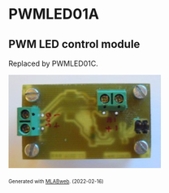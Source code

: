 <!--- PrjInfo ---> <!--- Please remove this line after manually editing --->
<!--- 00a56be08b96043df9e37d6aff7b6990 --->
<!--- Created:2022-02-16 22:12:13.459768: ---> 
<!--- Author:: ---> 
<!--- AuthorEmail:: ---> 
<!--- Tags:: ---> 
<!--- Ust:: ---> 
<!--- Label --->
<!--- ELabel ---> 
<!--- Name:PWMLED01A: --->
# PWMLED01A
<!--- LongName --->
## PWM LED control module
<!--- ELongName ---> 

<!--- Lead --->
Replaced by PWMLED01C.
<!--- ELead ---> 

![PWMLED01A](doc/img/PWMLED01A_top_small.jpg) 


<!--- Description --->
<!--- EDescription --->
<!--- Content --->
<!--- EContent --->
<sub><sup> Generated with [MLABweb](https://github.com/MLAB-project/MLABweb). (2022-02-16)</sup></sub>